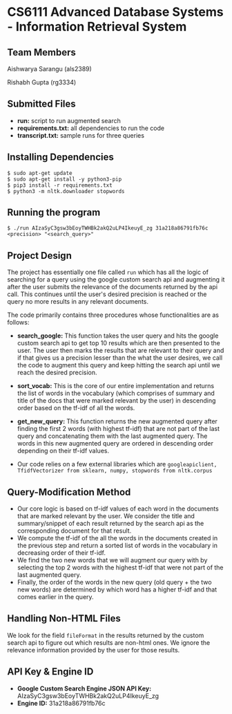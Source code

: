 # CS6111 Advanced Database Systems - Information Retrieval System

## Team Members
Aishwarya Sarangu (als2389)

Rishabh Gupta (rg3334)

## Submitted Files
* **run:** script to run augmented search
* **requirements.txt:** all dependencies to run the code
* **transcript.txt:** sample runs for three queries

## Installing Dependencies

```
$ sudo apt-get update
$ sudo apt-get install -y python3-pip
$ pip3 install -r requirements.txt
$ python3 -m nltk.downloader stopwords
```

## Running the program

```
$ ./run AIzaSyC3gsw3bEoyTWHBk2akQ2uLP4IkeuyE_zg 31a218a86791fb76c <precision> "<search_query>"
```

## Project Design

The project has essentially one file called ```run``` which has all the logic of searching for a query using the google custom search api and augmenting it after the user submits the relevance of the documents returned by the api call. This continues until the user's desired precision is reached or the query no more results in any relevant documents.

The code primarily contains three procedures whose functionalities are as follows:

* **search_google:** This function takes the user query and hits the google custom search api to get top 10 results which are then presented to the user. The user then marks the results that are relevant to their query and if that gives us a precision lesser than the what the user desires, we call the code to augment this query and keep hitting the search api until we reach the desired precision.
* **sort_vocab:** This is the core of our entire implementation and returns the list of words in the vocabulary (which comprises of summary and title of the docs that were marked relevant by the user) in descending order based on the tf-idf of all the words.
* **get_new_query:** This function returns the new augmented query after finding the first 2 words (with highest tf-idf) that are not part of the last query and concatenating them with the last augmented query. The words in this new augmented query are ordered in descending order depending on their tf-idf values.

* Our code relies on a few external libraries which are ```googleapiclient, TfidfVectorizer from sklearn, numpy, stopwords from nltk.corpus```

## Query-Modification Method

* Our core logic is based on tf-idf values of each word in the documents that are marked relevant by the user. We consider the title and summary/snippet of each result returned by the search api as the corresponding document for that result.
* We compute the tf-idf of the all the words in the documents created in the previous step and return a sorted list of words in the vocabulary in decreasing order of their tf-idf.
* We find the two new words that we will augment our query with by selecting the top 2 words with the highest tf-idf that were not part of the last augmented query.
* Finally, the order of the words in the new query (old query + the two new words) are determined by which word has a higher tf-idf and that comes earlier in the query.

## Handling Non-HTML Files

We look for the field ```fileFormat``` in the results returned by the custom search api to figure out which results are non-html ones. We ignore the relevance information provided by the user for those results. 

## API Key & Engine ID

* **Google Custom Search Engine JSON API Key:** AIzaSyC3gsw3bEoyTWHBk2akQ2uLP4IkeuyE_zg
* **Engine ID:** 31a218a86791fb76c
